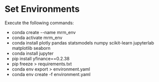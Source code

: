 # Set Environments

Execute the following commands:
- conda create --name mrm_env
- conda activate mrm_env
- conda install plotly pandas statsmodels numpy scikit-learn jupyterlab matplotlib seaborn
- conda install jupyter
- pip install yfinance==0.2.38
- pip freeze > requirements.txt
- conda env export > environment.yaml
- conda env create -f environment.yaml

